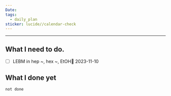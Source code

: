 ```yaml
---
Date: 
tags:
  - daily_plan
sticker: lucide//calendar-check
---
```

---
## What I need to do.


- [ ] LEBM in hep ~, hex ~, EtOH📅 2023-11-10 



## What I done yet
```tasks
not done
```

